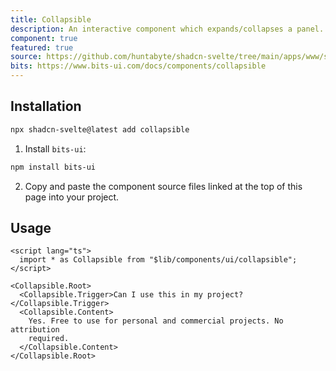 ```yaml
---
title: Collapsible
description: An interactive component which expands/collapses a panel.
component: true
featured: true
source: https://github.com/huntabyte/shadcn-svelte/tree/main/apps/www/src/lib/registry/default/ui/collapsible
bits: https://www.bits-ui.com/docs/components/collapsible
---
```


<script>
  import { ComponentPreview, ManualInstall } from '$lib/components/docs';
</script>

<ComponentPreview name="collapsible-demo">

<div />

</ComponentPreview>

## Installation

```bash
npx shadcn-svelte@latest add collapsible
```

<ManualInstall>

1. Install `bits-ui`:

```bash
npm install bits-ui
```

2. Copy and paste the component source files linked at the top of this page into your project.

</ManualInstall>

## Usage

```svelte
<script lang="ts">
  import * as Collapsible from "$lib/components/ui/collapsible";
</script>

<Collapsible.Root>
  <Collapsible.Trigger>Can I use this in my project?</Collapsible.Trigger>
  <Collapsible.Content>
    Yes. Free to use for personal and commercial projects. No attribution
    required.
  </Collapsible.Content>
</Collapsible.Root>
```
